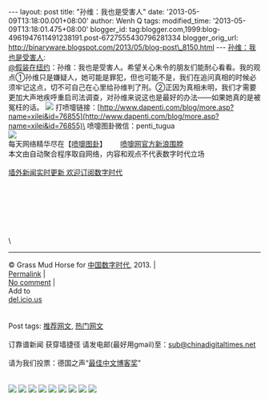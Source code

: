 --- layout: post title: "孙维：我也是受害人" date:
'2013-05-09T13:18:00.001+08:00' author: Wenh Q tags: modified\_time:
'2013-05-09T13:18:01.475+08:00' blogger\_id:
tag:blogger.com,1999:blog-4961947611491238191.post-6727555430796281334
blogger\_orig\_url:
http://binaryware.blogspot.com/2013/05/blog-post\_8150.html ---
[孙维：我也是受害人](http://feedproxy.google.com/~r/chinagfwblog/~3/v_2aIgnb668/):
\
[@假装在纽约](http://weibo.com/sudd "假装在纽约")：孙维：我也是受害人。希望关心朱令的朋友们能耐心看看。我的观点①孙维只是嫌疑人，她可能是罪犯，但也可能不是，我们在追问真相的时候必须牢记这点，切不可自己在心里给孙维判了刑。②正因为真相未明，我们才需要更加大声地疾呼重启司法调查，对孙维来说这也是最好的办法——如果她真的是被冤枉的话。
![](http://ww1.sinaimg.cn/large/620e418ajw1e4glfi0hlnj20hsiuyx6q.jpg)
打喷嚏链接：[http://www.dapenti.com/blog/more.asp?name=xilei&id=76855](http://www.dapenti.com/blog/more.asp?name=xilei&id=76855)\
喷嚏图卦微信：penti\_tugua\
![](http://imgs.dapenti.org:88/dapenti/CcMqMpRg/XY6Yw.jpg)\
每天网络精华尽在【[喷嚏图卦](http://www.dapenti.com/blog/blog.asp?subjectid=70&name=xilei)】       [喷嚏网官方新浪围脖](http://weibo.com/dapentizk "喷嚏网官方新浪围脖")\
本文由自动聚合程序取自网络，内容和观点不代表数字时代立场\
\
[墙外新闻实时更新 欢迎订阅数字时代](http://eepurl.com/mstlf)\
\
\
\
\
\
\
\
\

* * * * *

© Grass Mud Horse for
[中国数字时代](https://kexueshangwang.info/chinese), 2013. |\
[Permalink](https://kexueshangwang.info/chinese/2013/05/%e5%ad%99%e7%bb%b4%ef%bc%9a%e6%88%91%e4%b9%9f%e6%98%af%e5%8f%97%e5%ae%b3%e4%ba%ba/)
|\
[No
comment](https://kexueshangwang.info/chinese/2013/05/%e5%ad%99%e7%bb%b4%ef%bc%9a%e6%88%91%e4%b9%9f%e6%98%af%e5%8f%97%e5%ae%b3%e4%ba%ba/#comments)
|\
Add to\
[del.icio.us](http://del.icio.us/post?url=https://kexueshangwang.info/chinese/2013/05/%e5%ad%99%e7%bb%b4%ef%bc%9a%e6%88%91%e4%b9%9f%e6%98%af%e5%8f%97%e5%ae%b3%e4%ba%ba/&title=%E5%AD%99%E7%BB%B4%EF%BC%9A%E6%88%91%E4%B9%9F%E6%98%AF%E5%8F%97%E5%AE%B3%E4%BA%BA)\
\
\
Post tags:
[推荐网文](https://kexueshangwang.info/chinese/tag/%e6%8e%a8%e8%8d%90%e7%bd%91%e6%96%87/?category=10466),
[热门网文](https://kexueshangwang.info/chinese/tag/%e7%83%ad%e9%97%a8%e7%bd%91%e6%96%87/?category=10466)\
\
订靠谱新闻 获穿墙捷径
请发电邮(最好用gmail)至：sub@chinadigitaltimes.net\
\
请为我们投票：德国之声“[最佳中文博客奖](https://thebobs.com/chinese/category/2013/best-blog-chinese-2013/)”\
\
\
[![](http://feeds.feedburner.com/~ff/chinagfwblog?d=yIl2AUoC8zA)](http://feeds.feedburner.com/~ff/chinagfwblog?a=v_2aIgnb668:R5WDrHfUAM0:yIl2AUoC8zA)
[![](http://feeds.feedburner.com/~ff/chinagfwblog?i=v_2aIgnb668:R5WDrHfUAM0:-BTjWOF_DHI)](http://feeds.feedburner.com/~ff/chinagfwblog?a=v_2aIgnb668:R5WDrHfUAM0:-BTjWOF_DHI)
[![](http://feeds.feedburner.com/~ff/chinagfwblog?i=v_2aIgnb668:R5WDrHfUAM0:F7zBnMyn0Lo)](http://feeds.feedburner.com/~ff/chinagfwblog?a=v_2aIgnb668:R5WDrHfUAM0:F7zBnMyn0Lo)
[![](http://feeds.feedburner.com/~ff/chinagfwblog?i=v_2aIgnb668:R5WDrHfUAM0:V_sGLiPBpWU)](http://feeds.feedburner.com/~ff/chinagfwblog?a=v_2aIgnb668:R5WDrHfUAM0:V_sGLiPBpWU)
[![](http://feeds.feedburner.com/~ff/chinagfwblog?d=qj6IDK7rITs)](http://feeds.feedburner.com/~ff/chinagfwblog?a=v_2aIgnb668:R5WDrHfUAM0:qj6IDK7rITs)
[![](http://feeds.feedburner.com/~ff/chinagfwblog?d=l6gmwiTKsz0)](http://feeds.feedburner.com/~ff/chinagfwblog?a=v_2aIgnb668:R5WDrHfUAM0:l6gmwiTKsz0)
[![](http://feeds.feedburner.com/~ff/chinagfwblog?i=v_2aIgnb668:R5WDrHfUAM0:gIN9vFwOqvQ)](http://feeds.feedburner.com/~ff/chinagfwblog?a=v_2aIgnb668:R5WDrHfUAM0:gIN9vFwOqvQ)
[![](http://feeds.feedburner.com/~ff/chinagfwblog?d=TzevzKxY174)](http://feeds.feedburner.com/~ff/chinagfwblog?a=v_2aIgnb668:R5WDrHfUAM0:TzevzKxY174)
![](http://feeds.feedburner.com/~r/chinagfwblog/~4/v_2aIgnb668)
